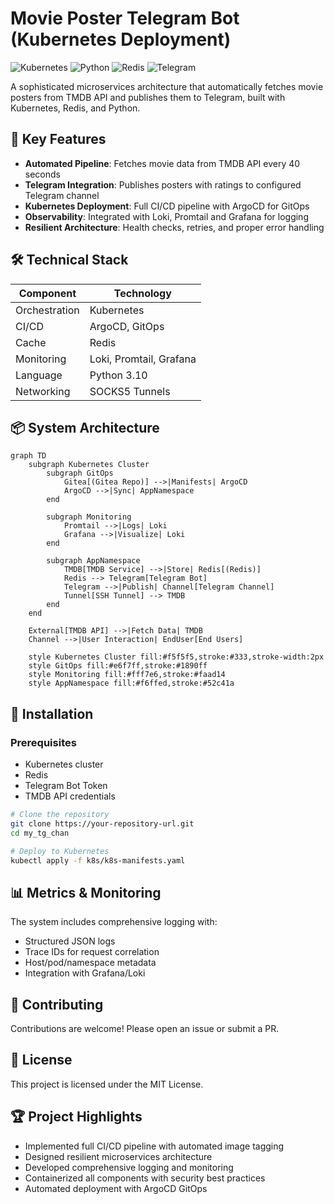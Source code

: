 # Movie Poster Telegram Bot (Kubernetes Deployment)

![Kubernetes](https://img.shields.io/badge/kubernetes-%23326ce5.svg?style=for-the-badge&logo=kubernetes&logoColor=white)
![Python](https://img.shields.io/badge/python-3670A0?style=for-the-badge&logo=python&logoColor=ffdd54)
![Redis](https://img.shields.io/badge/redis-%23DD0031.svg?style=for-the-badge&logo=redis&logoColor=white)
![Telegram](https://img.shields.io/badge/Telegram-2CA5E0?style=for-the-badge&logo=telegram&logoColor=white)

A sophisticated microservices architecture that automatically fetches movie posters from TMDB API and publishes them to Telegram, built with Kubernetes, Redis, and Python.

## 🚀 Key Features

- **Automated Pipeline**: Fetches movie data from TMDB API every 40 seconds
- **Telegram Integration**: Publishes posters with ratings to configured Telegram channel
- **Kubernetes Deployment**: Full CI/CD pipeline with ArgoCD for GitOps
- **Observability**: Integrated with Loki, Promtail and Grafana for logging
- **Resilient Architecture**: Health checks, retries, and proper error handling

## 🛠️ Technical Stack

| Component       | Technology |
|-----------------|------------|
| Orchestration   | Kubernetes |
| CI/CD           | ArgoCD, GitOps |
| Cache           | Redis |
| Monitoring      | Loki, Promtail, Grafana |
| Language        | Python 3.10 |
| Networking      | SOCKS5 Tunnels |

## 📦 System Architecture

```mermaid
graph TD
    subgraph Kubernetes Cluster
        subgraph GitOps
            Gitea[(Gitea Repo)] -->|Manifests| ArgoCD
            ArgoCD -->|Sync| AppNamespace
        end
        
        subgraph Monitoring
            Promtail -->|Logs| Loki
            Grafana -->|Visualize| Loki
        end
        
        subgraph AppNamespace
            TMDB[TMDB Service] -->|Store| Redis[(Redis)]
            Redis --> Telegram[Telegram Bot]
            Telegram -->|Publish| Channel[Telegram Channel]
            Tunnel[SSH Tunnel] --> TMDB
        end
    end
    
    External[TMDB API] -->|Fetch Data| TMDB
    Channel -->|User Interaction| EndUser[End Users]
    
    style Kubernetes Cluster fill:#f5f5f5,stroke:#333,stroke-width:2px
    style GitOps fill:#e6f7ff,stroke:#1890ff
    style Monitoring fill:#fff7e6,stroke:#faad14
    style AppNamespace fill:#f6ffed,stroke:#52c41a
```

## 🔧 Installation

### Prerequisites
- Kubernetes cluster
- Redis
- Telegram Bot Token
- TMDB API credentials

```bash
# Clone the repository
git clone https://your-repository-url.git
cd my_tg_chan

# Deploy to Kubernetes
kubectl apply -f k8s/k8s-manifests.yaml
```

## 📊 Metrics & Monitoring

The system includes comprehensive logging with:
- Structured JSON logs
- Trace IDs for request correlation
- Host/pod/namespace metadata
- Integration with Grafana/Loki

## 🤝 Contributing

Contributions are welcome! Please open an issue or submit a PR.

## 📄 License

This project is licensed under the MIT License.

## 🏆 Project Highlights

- Implemented full CI/CD pipeline with automated image tagging
- Designed resilient microservices architecture
- Developed comprehensive logging and monitoring
- Containerized all components with security best practices
- Automated deployment with ArgoCD GitOps
